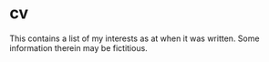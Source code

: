 # cv
This contains a list of my interests as at when it was written. Some information therein may be fictitious.
